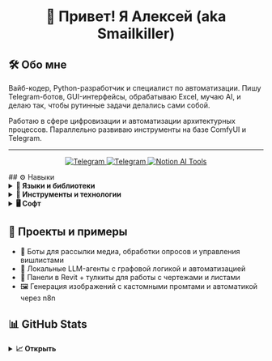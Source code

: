 <h1 align="center">🦊 Привет! Я Алексей (aka Smailkiller)</h1>



## 🛠 Обо мне

Вайб-кодер, Python-разработчик и специалист по автоматизации. Пишу Telegram-ботов, GUI-интерфейсы, обрабатываю Excel, мучаю AI, и делаю так, чтобы рутинные задачи делались сами собой.

Работаю в сфере цифровизации и автоматизации архитектурных процессов. Параллельно развиваю инструменты на базе ComfyUI и Telegram.

---

<p align="center">
  <a href="t.me/SMailsPub">
    <img src="https://img.shields.io/badge/Мой%20канал%20в%20Telegram-2CA5E0?style=for-the-badge&logo=telegram&logoColor=white" alt="Telegram">
  </a>
  <a href="https://t.me/smailkiller">
    <img src="https://img.shields.io/badge/Мой%20профиль-2CA5E0?style=for-the-badge&logo=telegram&logoColor=white" alt="Telegram">
  </a>
  <a href="https://autorevit.notion.site/1d3cc3d636a380ca85d5f611df8b0d4d?v=1d3cc3d636a38012b9db000cd0e55ea4">
    <img src="https://img.shields.io/badge/ИИ-инструменты%20в%20Notion-F9DC3E?style=for-the-badge&logo=notion&logoColor=black" alt="Notion AI Tools">
  </a>
</p>
## ⚙️ Навыки

<details>
  <summary><b>🧠 Языки и библиотеки</b></summary>

- Python (asyncio, pandas, telebot, aiogram, openpyxl)
- JavaScript (редко, по необходимости)
- Bash / bat-файлы (автоматизация)
- SQL на базовом уровне
</details>

<details>
  <summary><b>🔧 Инструменты и технологии</b></summary>

- Telegram Bots API
- ComfyUI / Stable Diffusion / HuggingFace
- n8n (AI-интеграции, автоматизация)
- Tkinter (кастомные GUI-интерфейсы)
- ffmpeg (обработка медиа)
- Revit / Navisworks / Excel (BIM-автоматизация)
</details>

<details>
  <summary><b>🖥 Софт</b></summary>

- PyCharm
- VS Code
- Synology NAS
- Git / GitHub
- Excel, Power BI
</details>

## 📌 Проекты и примеры

- 🤖 Боты для рассылки медиа, обработки опросов и управления вишлистами
- 🧠 Локальные LLM-агенты с графовой логикой и автоматизацией
- 🧰 Панели в Revit + тулкиты для работы с чертежами и листами
- 🖼 Генерация изображений с кастомными промтами и автоматикой через n8n

## 📊 GitHub Stats

<details>
  <summary><b>📈 Открыть</b></summary>
  <p>
    <img src="https://github-readme-stats.vercel.app/api/top-langs/?username=Smailkiller&theme=dracula&layout=compact&hide_border=true&bg_color=00000000" />
    <br>
    <img src="https://github-readme-stats.vercel.app/api?username=Smailkiller&count_private=true&show_icons=true&theme=dracula&hide_border=true&bg_color=00000000" />
  </p>
</details>
